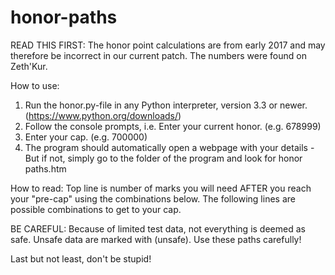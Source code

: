 # honor-paths

READ THIS FIRST:
The honor point calculations are from early 2017 and may therefore be incorrect in our current patch. The numbers were found on Zeth'Kur.

How to use:
1. Run the honor.py-file in any Python interpreter, version 3.3 or newer. (https://www.python.org/downloads/)
2. Follow the console prompts, i.e. Enter your current honor. (e.g. 678999)
3. Enter your cap. (e.g. 700000)
4. The program should automatically open a webpage with your details - But if not, simply go to the folder of the program and look for honor paths.htm

How to read:
Top line is number of marks you will need AFTER you reach your "pre-cap" using the combinations below.
The following lines are possible combinations to get to your cap.

BE CAREFUL:
Because of limited test data, not everything is deemed as safe. Unsafe data are marked with (unsafe). Use these paths carefully!

Last but not least, don't be stupid!
